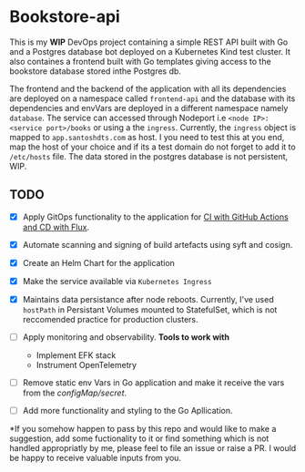 # Bookstore-api

This is my **WIP** DevOps project containing a simple REST API built with Go and a Postgres database bot deployed on a Kubernetes Kind test cluster. It also containes a frontend built with Go templates giving access to the bookstore database stored inthe Postgres db.

The frontend and the backend of the application with all its dependencies are deployed on a namespace called `frontend-api` and the database with its dependencies and envVars are deployed in a different namespace namely `database`. The service can accessed through Nodeport i.e `<node IP>:<service port>/books` or using a the `ingress`. Currently, the `ingress` object is mapped to `app.santoshdts.com` as host. I you need to test this at you end, map the host of your choice and if its a test domain do not forget to add it to `/etc/hosts` file. The data stored in the postgres database is not persistent, WIP.

## TODO

- [x] Apply GitOps functionality to the application for [CI with GitHub Actions and CD with Flux](https://santoshdts.hashnode.dev/a-step-by-step-guide-to-gitops-with-github-actions-and-flux2-including-a-hands-on-demo). 
- [x] Automate scanning and signing of build artefacts using syft and cosign. 
- [x] Create an Helm Chart for the application
- [x] Make the service available via `Kubernetes Ingress`
- [x] Maintains data persistance after node reboots. Currently, I've used `hostPath` in Persistant Volumes mounted to StatefulSet, which is not reccomended practice for production clusters.
- [ ] Apply monitoring and observability.
    **Tools to work with**
    - Implement EFK stack
    - Instrument OpenTelemetry
    
- [ ] Remove static env Vars in Go application and make it receive the vars from the *configMap/secret*.
- [ ] Add more functionality and styling to the Go Apllication.


*If you somehow happen to pass by this repo and would like to make a suggestion, add some fuctionality to it or find something which is not handled appropriatly by me, please feel to file an issue or raise a PR. I would be happy to receive valuable inputs from you.